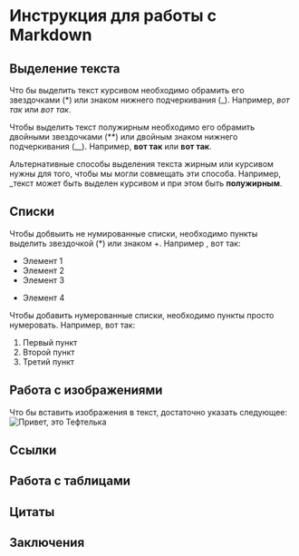 # Инструкция для работы с Markdown

## Выделение текста

Что бы выделить текст курсивом необходимо обрамить его звездочками (*) или знаком нижнего подчеркивания (_). Например, *вот так* или _вот так_.

Чтобы выделить текст полужирным необходимо его обрамить двойными звездочками (**) или двойным знаком нижнего подчеркивания (__). Например, **вот так** или __вот так__.

Альтернативные способы выделения текста жирным или курсивом нужны для того, чтобы мы могли совмещать эти способа. Например, _текст может быть выделен курсивом и при этом быть **полужирным**.

## Списки


Чтобы добвыить не нумированные списки, необходимо пункты выделить звездочкой (*) или знаком +. Например , вот так: 
* Элемент 1
* Элемент 2
* Элемент 3
+ Элемент 4

Чтобы добавить нумерованные списки, необходимо пункты просто нумеровать.
Например, вот так: 
1. Первый пункт 
2. Второй пункт 
3. Третий пункт 



## Работа с изображениями 

Что бы вставить изображения в текст, достаточно указать следующее: 
![Привет, это Тефтелька](Cat.png)

## Ссылки 

## Работа с таблицами 

## Цитаты

## Заключения 